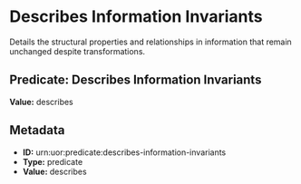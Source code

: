 # Describes Information Invariants

Details the structural properties and relationships in information that remain unchanged despite transformations.

## Predicate: Describes Information Invariants

**Value:** describes

## Metadata

- **ID:** urn:uor:predicate:describes-information-invariants
- **Type:** predicate
- **Value:** describes
